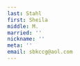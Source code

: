 ```yaml
---
last: Stahl
first: Sheila
middle: M.
married: ''
nickname: ''
meta: ''
email: sbkccg@aol.com
---
```

